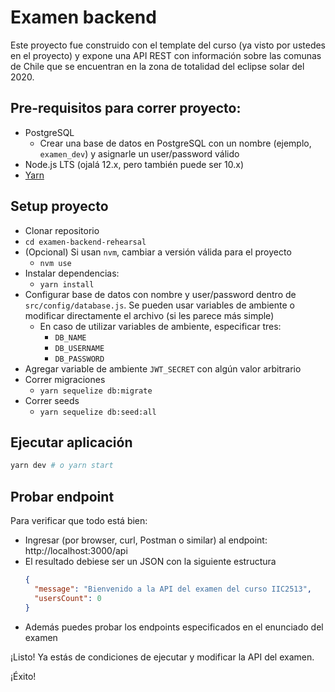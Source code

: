 # Examen backend

Este proyecto fue construido con el template del curso (ya visto por ustedes en el proyecto) y expone una API REST con información sobre las comunas de Chile que se encuentran en la zona de totalidad del eclipse solar del 2020.

## Pre-requisitos para correr proyecto:
* PostgreSQL
  * Crear una base de datos en PostgreSQL con un nombre (ejemplo, `examen_dev`) y asignarle un user/password válido
* Node.js LTS (ojalá 12.x, pero también puede ser 10.x)
* [Yarn](https://yarnpkg.com)

## Setup proyecto

* Clonar repositorio
* `cd examen-backend-rehearsal`
* (Opcional) Si usan `nvm`, cambiar a versión válida para el proyecto
  * `nvm use`
* Instalar dependencias:
  * `yarn install`
* Configurar base de datos con nombre y user/password dentro de `src/config/database.js`. Se pueden usar variables de ambiente o modificar directamente el archivo (si les parece más simple)
  * En caso de utilizar variables de ambiente, especificar tres:
    * `DB_NAME`
    * `DB_USERNAME`
    * `DB_PASSWORD`
* Agregar variable de ambiente `JWT_SECRET` con algún valor arbitrario
* Correr migraciones
  * `yarn sequelize db:migrate`
* Correr seeds
  * `yarn sequelize db:seed:all`

## Ejecutar aplicación

```sh
yarn dev # o yarn start
```

## Probar endpoint

Para verificar que todo está bien:
- Ingresar (por browser, curl, Postman o similar) al endpoint: http://localhost:3000/api
- El resultado debiese ser un JSON con la siguiente estructura
  ```json
  {
    "message": "Bienvenido a la API del examen del curso IIC2513",
    "usersCount": 0
  }
  ```
- Además puedes probar los endpoints especificados en el enunciado del examen

¡Listo! Ya estás de condiciones de ejecutar y modificar la API del examen.

¡Éxito!

